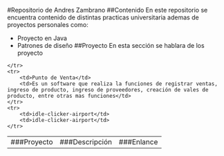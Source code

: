 #Repositorio de Andres Zambrano
##Contenido
En este repositorio se encuentra contenido de distintas practicas universitaria ademas de proyectos personales como:
* Proyecto en Java
* Patrones de diseño
##Proyecto
En esta sección se hablara de los proyecto
<table>
    <tr>
        <td>###Proyecto</td>
        <td>###Descripción</td>
        <td>###Enlance</td>

    </tr>
    <tr>
        <td>Punto de Venta</td> 
        <td>Es un software que realiza la funciones de registrar ventas, ingreso de producto, ingreso de proveedores, creación de vales de producto, entre otras mas funciones</td> 
    </tr>
    <tr>
        <td>idle-clicker-airport</td> 
        <td>idle-clicker-airport</td> 
    </tr>
</table>
